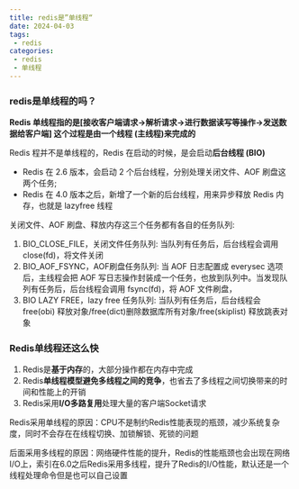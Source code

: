 ```yaml
---
title: redis是”单线程“
date: 2024-04-03
tags:
 - redis
categories:
 - redis
 - 单线程
---
```


### redis是单线程的吗？

**Redis 单线程指的是[接收客户端请求→解析请求→进行数据读写等操作→发送数据给客户端] 这个过程是由一个线程 (主线程)来完成的**

Redis 程并不是单线程的，Redis 在启动的时候，是会启动**后台线程 (BIO)** 

- Redis 在 2.6 版本，会启动 2 个后台线程，分别处理关闭文件、AOF 刷盘这两个任务;
- Redis 在 4.0 版本之后，新增了一个新的后台线程，用来异步释放 Redis 内存，也就是 lazyfree 线程

关闭文件、AOF 刷盘、释放内存这三个任务都有各自的任务队列:

1. BIO_CLOSE_FILE，关闭文件任务队列: 当队列有任务后，后台线程会调用 close(fd)，将文件关闭
2. BIO_AOF_FSYNC，AOF刷盘任务队列: 当 AOF 日志配置成 everysec 选项后，主线程会把 AOF 写日志操作封装成一个任务，也放到队列中。当发现队列有任务后，后台线程会调用 fsync(fd)，将 AOF 文件刷盘，
3. BIO LAZY FREE，lazy free 任务队列: 当队列有任务后，后台线程会 free(obi) 释放对象/free(dict)删除数据库所有对象/free(skiplist) 释放跳表对象

### Redis单线程还这么快

1. Redis是**基于内存**的，大部分操作都在内存中完成
2. Redis**单线程模型避免多线程之间的竞争**，也省去了多线程之间切换带来的时间和性能上的开销
3. Redis采用**I/O多路复用**处理大量的客户端Socket请求

Redis采用单线程的原因：CPU不是制约Redis性能表现的瓶颈，减少系统复杂度，同时不会存在在线程切换、加锁解锁、死锁的问题

后面采用多线程的原因：网络硬件性能的提升，Redis的性能瓶颈也会出现在网络I/O上，索引在6.0之后Redis采用多线程，提升了Redis的I/O性能，默认还是一个线程处理命令但是也可以自己设置
